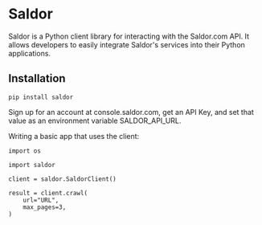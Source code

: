 # Saldor

Saldor is a Python client library for interacting with the Saldor.com API. It
allows developers to easily integrate Saldor's services into their Python
applications.

## Installation

```
pip install saldor
```

Sign up for an account at console.saldor.com, get an API Key, and set that value as an environment variable SALDOR_API_URL.

Writing a basic app that uses the client:

```
import os

import saldor

client = saldor.SaldorClient()

result = client.crawl(
    url="URL",
    max_pages=3,
)
```



